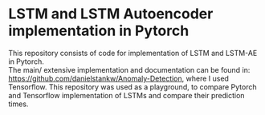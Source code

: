 # LSTM and LSTM Autoencoder implementation in Pytorch
This repository consists of code for implementation of LSTM and LSTM-AE in Pytorch. </br>
The main/ extensive implementation and documentation can be found in: https://github.com/danielstankw/Anomaly-Detection, where I used Tensorflow. 
This repository was used as a playground, to compare Pytorch and Tensorflow implementation of LSTMs and compare their prediction times.
